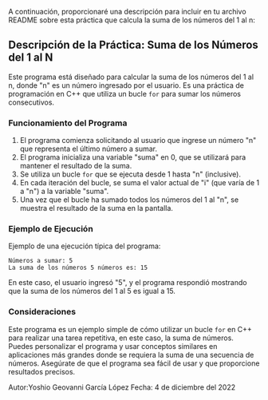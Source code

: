 A continuación, proporcionaré una descripción para incluir en tu archivo README sobre esta práctica que calcula la suma de los números del 1 al n:

## Descripción de la Práctica: Suma de los Números del 1 al N

Este programa está diseñado para calcular la suma de los números del 1 al n, donde "n" es un número ingresado por el usuario. Es una práctica de programación en C++ que utiliza un bucle `for` para sumar los números consecutivos.

### Funcionamiento del Programa

1. El programa comienza solicitando al usuario que ingrese un número "n" que representa el último número a sumar.
2. El programa inicializa una variable "suma" en 0, que se utilizará para mantener el resultado de la suma.
3. Se utiliza un bucle `for` que se ejecuta desde 1 hasta "n" (inclusive).
4. En cada iteración del bucle, se suma el valor actual de "i" (que varía de 1 a "n") a la variable "suma".
5. Una vez que el bucle ha sumado todos los números del 1 al "n", se muestra el resultado de la suma en la pantalla.

### Ejemplo de Ejecución

Ejemplo de una ejecución típica del programa:
```
Números a sumar: 5
La suma de los números 5 números es: 15
```

En este caso, el usuario ingresó "5", y el programa respondió mostrando que la suma de los números del 1 al 5 es igual a 15.

### Consideraciones

Este programa es un ejemplo simple de cómo utilizar un bucle `for` en C++ para realizar una tarea repetitiva, en este caso, la suma de números. Puedes personalizar el programa y usar conceptos similares en aplicaciones más grandes donde se requiera la suma de una secuencia de números. Asegúrate de que el programa sea fácil de usar y que proporcione resultados precisos.

Autor:Yoshio Geovanni García López
Fecha: 4 de diciembre del 2022
